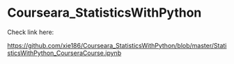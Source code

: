 # Courseara_StatisticsWithPython

Check link here: 

https://github.com/xie186/Courseara_StatisticsWithPython/blob/master/StatisticsWithPython_CourseraCourse.ipynb
